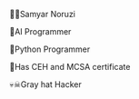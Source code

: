 👨‍💻Samyar Noruzi

🤖AI Programmer

🐍Python Programmer

📄Has CEH and MCSA certificate

💀☠Gray hat Hacker
